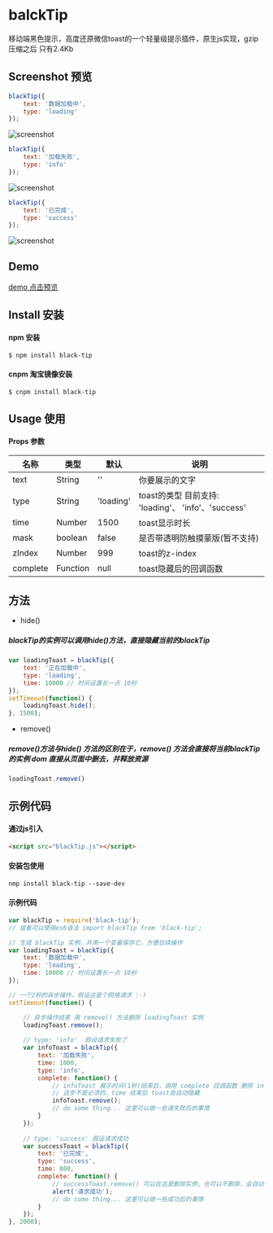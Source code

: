 # balckTip

移动端黑色提示，高度还原微信toast的一个轻量级提示插件，原生js实现，gzip压缩之后 只有2.4Kb
## Screenshot 预览
```js
blackTip({
    text: '数据加载中',
    type: 'loading'
});
```
![screenshot](screenshot/1.png)
```js
blackTip({
    text: '加载失败',
    type: 'info'
});
```
![screenshot](screenshot/2.png)
```js
blackTip({
    text: '已完成',
    type: 'success'
});
```
![screenshot](screenshot/3.png)

## Demo
[demo 点击预览](https://yishibakaien.github.io/black-tip/index.html)

## Install 安装
#### npm 安装
```shell
$ npm install black-tip
```
#### cnpm 淘宝镜像安装
```shell
$ cnpm install black-tip
```

## Usage 使用
#### Props 参数
| 名称              | 类型               | 默认             | 说明                                         |
| ----------------| ---------------- | ---------------| ------------------------------------------|
| text       | String   | ''     | 你要展示的文字    |
| type             | String            | 'loading'            | toast的类型 目前支持: 'loading'、 'info'、'success'    |
| time             | Number            |  1500                | toast显示时长    |
| mask             | boolean            |  false                | 是否带透明防触摸蒙版(暂不支持)   |
| zIndex             | Number            |  999                | toast的z-index    |
| complete             | Function            | null                 | toast隐藏后的回调函数   |

## 方法
- hide()
##### blackTip的实例可以调用hide()方法，直接隐藏当前的blackTip
```js
var loadingToast = blackTip({
    text: '正在加载中',
    type: 'loading',
    time: 10000 // 时间设置长一点 10秒
});
setTimeout(function() {
    loadingToast.hide();
}, 1500);
```
- remove()
##### remove()方法与hide() 方法的区别在于，remove() 方法会直接将当前blackTip的实例 dom 直接从页面中删去，并释放资源
```js
loadingToast.remove()
```
## 示例代码

#### 通过js引入
```html
<script src="blackTip.js"></script>
```
#### 安装包使用
```shell
nmp install black-tip --save-dev
```
#### 示例代码
```js
var blackTip = require('black-tip');
// 或者可以使用es6语法 import blackTip from 'black-tip'; 

// 生成 blackTip 实例，并用一个变量保存它，方便后续操作
var loadingToast = blackTip({
    text: '数据加载中',
    type: 'loading',
    time: 10000 // 时间设置长一点 10秒
});

// 一个2秒的异步操作，假设这是个网络请求 :-)
setTimeout(function() {

    // 异步操作结束 用 remove() 方法删除 loadingToast 实例
    loadingToast.remove();
    
    // type: 'info'  假设请求失败了
    var infoToast = blackTip({
        text: '加载失败',
        time: 1000,
        type: 'info',
        complete: function() {
            // infoToast 展示时间(1秒)结束后，调用 complete 回调函数 删除 infoToast 实例
            // 这步不是必须的，time 结束后 toast会自动隐藏
            infoToast.remove();
            // do some thing... 这里可以做一些请失败后的事情
        }
    });
    
    // type: 'success' 假设请求成功
    var successToast = blackTip({
        text: '已完成',
        type: 'success',
        time: 800,
        complete: function() {
            // successToast.remove() 可以在这里删除实例，也可以不删除，会自动隐藏
            alert('请求成功');
            // do some thing... 这里可以做一些成功后的事情
        }
    });
}, 2000);
```